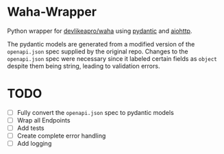# Waha-Wrapper

Python wrapper for [devlikeapro/waha](https://github.com/devlikeapro/waha) using 
[pydantic](https://docs.pydantic.dev/latest/) and [aiohttp](https://docs.aiohttp.org/en/stable/).

The pydantic models are generated from a modified version of the  `openapi.json` spec supplied by the original repo.
Changes to the `openapi.json` spec were necessary since it labeled certain fields as `object` despite them being string, 
leading to validation errors.


# TODO 
- [ ] Fully convert the `openapi.json` spec to pydantic models
- [ ] Wrap all Endpoints
- [ ] Add tests
- [ ] Create complete error handling
- [ ] Add logging